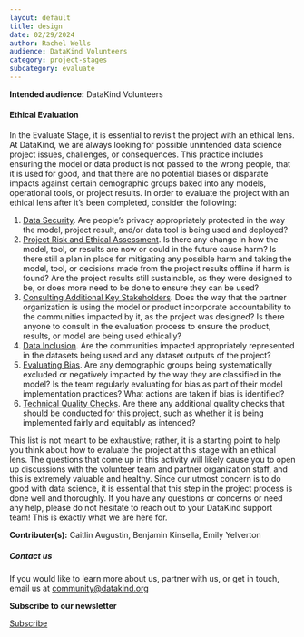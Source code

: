 ```yaml
---
layout: default
title: design
date: 02/29/2024
author: Rachel Wells
audience: DataKind Volunteers
category: project-stages
subcategory: evaluate
---
```





**Intended audience:**
DataKind Volunteers






#### Ethical Evaluation


In the Evaluate Stage, it is essential to revisit the project with an ethical lens. At DataKind, we are always looking for possible unintended data science project issues, challenges, or consequences. This practice includes ensuring the model or data product is not passed to the wrong people, that it is used for good, and that there are no potential biases or disparate impacts against certain demographic groups baked into any models, operational tools, or project results. In order to evaluate the project with an ethical lens after it’s been completed, consider the following: 


1. [Data Security](https://playbook.datakind.org/playbook/project/21). Are people’s privacy appropriately protected in the way the model, project result, and/or data tool is being used and deployed?
2. [Project Risk and Ethical Assessment](https://playbook.datakind.org/playbook/articles/41). Is there any change in how the model, tool, or results are now or could in the future cause harm? Is there still a plan in place for mitigating any possible harm and taking the model, tool, or decisions made from the project results offline if harm is found? Are the project results still sustainable, as they were designed to be, or does more need to be done to ensure they can be used?
3. [Consulting Additional Key Stakeholders](https://playbook.datakind.org/playbook/articles/43). Does the way that the partner organization is using the model or product incorporate accountability to the communities impacted by it, as the project was designed? Is there anyone to consult in the evaluation process to ensure the product, results, or model are being used ethically?
4. [Data Inclusion](https://playbook.datakind.org/playbook/project/36). Are the communities impacted appropriately represented in the datasets being used and any dataset outputs of the project?
5. [Evaluating Bias](https://playbook.datakind.org/playbook/project/72). Are any demographic groups being systematically excluded or negatively impacted by the way they are classified in the model? Is the team regularly evaluating for bias as part of their model implementation practices? What actions are taken if bias is identified?
6. [Technical Quality Checks](https://playbook.datakind.org/playbook/project/74). Are there any additional quality checks that should be conducted for this project, such as whether it is being implemented fairly and equitably as intended?


This list is not meant to be exhaustive; rather, it is a starting point to help you think about how to evaluate the project at this stage with an ethical lens. The questions that come up in this activity will likely cause you to open up discussions with the volunteer team and partner organization staff, and this is extremely valuable and healthy. Since our utmost concern is to do good with data science, it is essential that this step in the project process is done well and thoroughly. If you have any questions or concerns or need any help, please do not hesitate to reach out to your DataKind support team! This is exactly what we are here for. 



 **Contributer(s):** Caitlin Augustin, Benjamin Kinsella, Emily Yelverton







##### Contact us


If you would like to learn more about us, partner with us, or get in touch, email us at community@datakind.org



 
**Subscribe to our newsletter**
  

[Subscribe](https://www.datakind.org/subscribe/)



